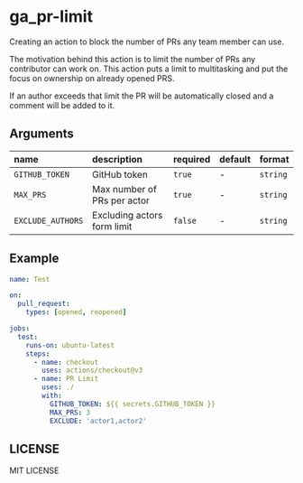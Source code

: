 # ga_pr-limit
Creating an action to block the number of PRs any team member can use.

The motivation behind this action is to limit the number of PRs any contributor can work on. This action puts a limit to multitasking and put the focus on ownership on already opened PRS.

If an author exceeds that limit the PR will be automatically closed and a comment will be added to it.

## Arguments

| name    | description                              | required | default         | format            |
|:--------|:-----------------------------------------|:---------|:----------------|:------------------|
| `GITHUB_TOKEN` | GitHub token                         | `true`   | -             | `string`   |
| `MAX_PRS` | Max number of PRs per actor               | `true`   | -             | `string`   |
| `EXCLUDE_AUTHORS` | Excluding actors form limit       | `false`  | -             | `string`   |

## Example

```yaml
name: Test

on:
  pull_request:
    types: [opened, reopened]

jobs:
  test:
    runs-on: ubuntu-latest
    steps:
      - name: checkout
        uses: actions/checkout@v3
      - name: PR Limit
        uses: ./
        with:
          GITHUB_TOKEN: ${{ secrets.GITHUB_TOKEN }}
          MAX_PRS: 3
          EXCLUDE: 'actor1,actor2'
```
## LICENSE

MIT LICENSE